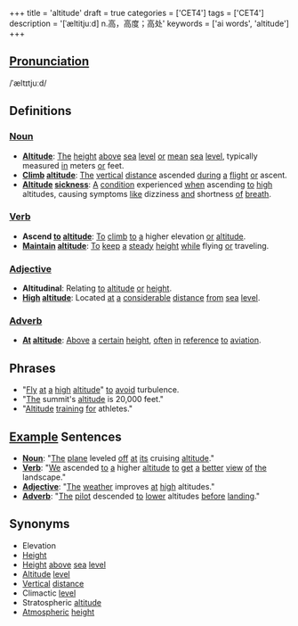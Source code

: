 +++
title = 'altitude'
draft = true
categories = ['CET4']
tags = ['CET4']
description = '[ˈæltitjuːd] n.高，高度；高处'
keywords = ['ai words', 'altitude']
+++

## [Pronunciation](/en/post/pronunciation/)
/ˈæltɪtjuːd/

## Definitions
### [Noun](/en/post/noun/)
- **[Altitude](/en/post/altitude/)**: [The](/en/post/the/) [height](/en/post/height/) [above](/en/post/above/) [sea](/en/post/sea/) [level](/en/post/level/) [or](/en/post/or/) [mean](/en/post/mean/) [sea](/en/post/sea/) [level](/en/post/level/), typically measured [in](/en/post/in/) meters [or](/en/post/or/) feet.
- **[Climb](/en/post/climb/) [altitude](/en/post/altitude/)**: [The](/en/post/the/) [vertical](/en/post/vertical/) [distance](/en/post/distance/) ascended [during](/en/post/during/) [a](/en/post/a/) [flight](/en/post/flight/) [or](/en/post/or/) ascent.
- **[Altitude](/en/post/altitude/) [sickness](/en/post/sickness/)**: [A](/en/post/a/) [condition](/en/post/condition/) experienced [when](/en/post/when/) ascending [to](/en/post/to/) [high](/en/post/high/) altitudes, causing symptoms [like](/en/post/like/) dizziness [and](/en/post/and/) shortness [of](/en/post/of/) [breath](/en/post/breath/).

### [Verb](/en/post/verb/)
- **Ascend [to](/en/post/to/) [altitude](/en/post/altitude/)**: [To](/en/post/to/) [climb](/en/post/climb/) [to](/en/post/to/) [a](/en/post/a/) higher elevation [or](/en/post/or/) [altitude](/en/post/altitude/).
- **[Maintain](/en/post/maintain/) [altitude](/en/post/altitude/)**: [To](/en/post/to/) [keep](/en/post/keep/) [a](/en/post/a/) [steady](/en/post/steady/) [height](/en/post/height/) [while](/en/post/while/) flying [or](/en/post/or/) traveling.

### [Adjective](/en/post/adjective/)
- **Altitudinal**: Relating [to](/en/post/to/) [altitude](/en/post/altitude/) [or](/en/post/or/) [height](/en/post/height/).
- **[High](/en/post/high/) [altitude](/en/post/altitude/)**: Located [at](/en/post/at/) [a](/en/post/a/) [considerable](/en/post/considerable/) [distance](/en/post/distance/) [from](/en/post/from/) [sea](/en/post/sea/) [level](/en/post/level/).

### [Adverb](/en/post/adverb/)
- **[At](/en/post/at/) [altitude](/en/post/altitude/)**: [Above](/en/post/above/) [a](/en/post/a/) [certain](/en/post/certain/) [height](/en/post/height/), [often](/en/post/often/) [in](/en/post/in/) [reference](/en/post/reference/) [to](/en/post/to/) [aviation](/en/post/aviation/).

## Phrases
- "[Fly](/en/post/fly/) [at](/en/post/at/) [a](/en/post/a/) [high](/en/post/high/) [altitude](/en/post/altitude/)" [to](/en/post/to/) [avoid](/en/post/avoid/) turbulence.
- "[The](/en/post/the/) summit's [altitude](/en/post/altitude/) is 20,000 feet."
- "[Altitude](/en/post/altitude/) [training](/en/post/training/) [for](/en/post/for/) athletes."

## [Example](/en/post/example/) Sentences
- **[Noun](/en/post/noun/)**: "[The](/en/post/the/) [plane](/en/post/plane/) leveled [off](/en/post/off/) [at](/en/post/at/) [its](/en/post/its/) cruising [altitude](/en/post/altitude/)."
- **[Verb](/en/post/verb/)**: "[We](/en/post/we/) ascended [to](/en/post/to/) [a](/en/post/a/) higher [altitude](/en/post/altitude/) [to](/en/post/to/) [get](/en/post/get/) [a](/en/post/a/) [better](/en/post/better/) [view](/en/post/view/) [of](/en/post/of/) [the](/en/post/the/) landscape."
- **[Adjective](/en/post/adjective/)**: "[The](/en/post/the/) [weather](/en/post/weather/) improves [at](/en/post/at/) [high](/en/post/high/) altitudes."
- **[Adverb](/en/post/adverb/)**: "[The](/en/post/the/) [pilot](/en/post/pilot/) descended [to](/en/post/to/) [lower](/en/post/lower/) altitudes [before](/en/post/before/) [landing](/en/post/landing/)."

## Synonyms
- Elevation
- [Height](/en/post/height/)
- [Height](/en/post/height/) [above](/en/post/above/) [sea](/en/post/sea/) [level](/en/post/level/)
- [Altitude](/en/post/altitude/) [level](/en/post/level/)
- [Vertical](/en/post/vertical/) [distance](/en/post/distance/)
- Climactic [level](/en/post/level/)
- Stratospheric [altitude](/en/post/altitude/)
- [Atmospheric](/en/post/atmospheric/) [height](/en/post/height/)
